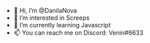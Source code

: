 - 👋 Hi, I’m @DanilaNova
- 👀 I’m interested in Screeps
- 🌱 I’m currently learning Javascript
- 📫 You can reach me on Discord: Venin#6633

<!---
DanilaNova/DanilaNova is a ✨ special ✨ repository because its `README.md` (this file) appears on your GitHub profile.
You can click the Preview link to take a look at your changes.
--->
